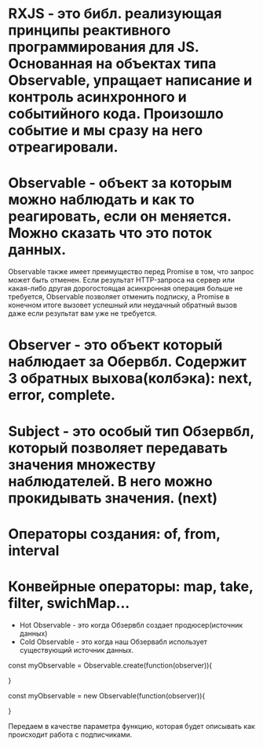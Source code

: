 # RXJS - это библ. реализующая принципы реактивного программирования для JS. Основанная на объектах типа Observable, упращает написание и контроль асинхронного и событийного  кода. Произошло событие и мы сразу на него отреагировали. 

# Observable - объект за которым можно наблюдать и как то реагировать, если он меняется. Можно сказать что это поток данных.
Observable также имеет преимущество перед Promise в том, что запрос может быть отменен. Если результат HTTP-запроса на сервер или какая-либо другая дорогостоящая асинхронная операция больше не требуется, Observable позволяет отменить подписку, а Promise в конечном итоге вызовет успешный или неудачный обратный вызов даже если результат вам уже не требуется.

# Observer - это объект который наблюдает за Обервбл. Содержит 3 обратных выхова(колбэка): next, error, complete.

# Subject - это особый тип Обзервбл, который позволяет передавать значения множеству наблюдателей. В него можно прокидывать значения. (next)

# Операторы создания: of, from, interval
# Конвейрные операторы: map, take, filter, swichMap...

- Hot Observable - это когда Обзервбл создает продюсер(источник данных)
- Cold Observable - это когда наш Обзервабл использует существующий источник данных. 

const myObservable = Observable.create(function(observer)){

}

const myObservable = new Observable(function(observer)){
  
}

Передаем в качестве параметра функцию, которая будет описывать как происходит работа с подписчиками.